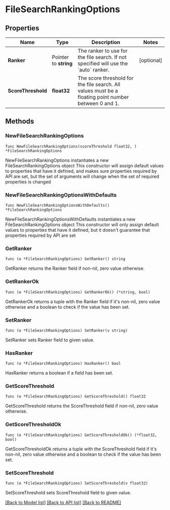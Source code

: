 # FileSearchRankingOptions

## Properties

Name | Type | Description | Notes
------------ | ------------- | ------------- | -------------
**Ranker** | Pointer to **string** | The ranker to use for the file search. If not specified will use the &#x60;auto&#x60; ranker. | [optional] 
**ScoreThreshold** | **float32** | The score threshold for the file search. All values must be a floating point number between 0 and 1. | 

## Methods

### NewFileSearchRankingOptions

`func NewFileSearchRankingOptions(scoreThreshold float32, ) *FileSearchRankingOptions`

NewFileSearchRankingOptions instantiates a new FileSearchRankingOptions object
This constructor will assign default values to properties that have it defined,
and makes sure properties required by API are set, but the set of arguments
will change when the set of required properties is changed

### NewFileSearchRankingOptionsWithDefaults

`func NewFileSearchRankingOptionsWithDefaults() *FileSearchRankingOptions`

NewFileSearchRankingOptionsWithDefaults instantiates a new FileSearchRankingOptions object
This constructor will only assign default values to properties that have it defined,
but it doesn't guarantee that properties required by API are set

### GetRanker

`func (o *FileSearchRankingOptions) GetRanker() string`

GetRanker returns the Ranker field if non-nil, zero value otherwise.

### GetRankerOk

`func (o *FileSearchRankingOptions) GetRankerOk() (*string, bool)`

GetRankerOk returns a tuple with the Ranker field if it's non-nil, zero value otherwise
and a boolean to check if the value has been set.

### SetRanker

`func (o *FileSearchRankingOptions) SetRanker(v string)`

SetRanker sets Ranker field to given value.

### HasRanker

`func (o *FileSearchRankingOptions) HasRanker() bool`

HasRanker returns a boolean if a field has been set.

### GetScoreThreshold

`func (o *FileSearchRankingOptions) GetScoreThreshold() float32`

GetScoreThreshold returns the ScoreThreshold field if non-nil, zero value otherwise.

### GetScoreThresholdOk

`func (o *FileSearchRankingOptions) GetScoreThresholdOk() (*float32, bool)`

GetScoreThresholdOk returns a tuple with the ScoreThreshold field if it's non-nil, zero value otherwise
and a boolean to check if the value has been set.

### SetScoreThreshold

`func (o *FileSearchRankingOptions) SetScoreThreshold(v float32)`

SetScoreThreshold sets ScoreThreshold field to given value.



[[Back to Model list]](../README.md#documentation-for-models) [[Back to API list]](../README.md#documentation-for-api-endpoints) [[Back to README]](../README.md)


